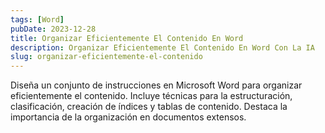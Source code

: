 ```yaml
---
tags: [Word]
pubDate: 2023-12-28
title: Organizar Eficientemente El Contenido En Word
description: Organizar Eficientemente El Contenido En Word Con La IA
slug: organizar-eficientemente-el-contenido
---
```


Diseña un conjunto de instrucciones en Microsoft Word para organizar eficientemente el contenido. Incluye técnicas para la estructuración, clasificación, creación de índices y tablas de contenido. Destaca la importancia de la organización en documentos extensos.